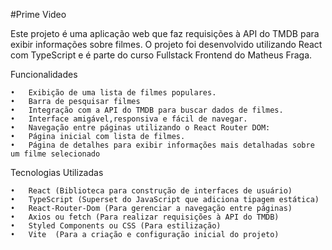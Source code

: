 #Prime Video 

Este projeto é uma aplicação web que faz requisições à API do TMDB para exibir informações sobre filmes. O projeto foi desenvolvido utilizando React com TypeScript e é parte do curso Fullstack Frontend do Matheus Fraga.

Funcionalidades

	•	Exibição de uma lista de filmes populares.
    •   Barra de pesquisar filmes
	•	Integração com a API do TMDB para buscar dados de filmes.
	•	Interface amigável,responsiva e fácil de navegar.
    •	Navegação entre páginas utilizando o React Router DOM:
	•	Página inicial com lista de filmes.
	•	Página de detalhes para exibir informações mais detalhadas sobre um filme selecionado
Tecnologias Utilizadas

	•	React (Biblioteca para construção de interfaces de usuário)
	•	TypeScript (Superset do JavaScript que adiciona tipagem estática)
    •   React-Router-Dom (Para gerenciar a navegação entre páginas)
	•	Axios ou fetch (Para realizar requisições à API do TMDB)
	•	Styled Components ou CSS (Para estilização)
	•	Vite  (Para a criação e configuração inicial do projeto)
